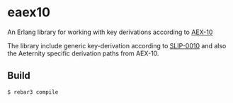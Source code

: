 eaex10
=====

An Erlang library for working with key derivations according to
[AEX-10](https://github.com/aeternity/AEXs/blob/master/AEXS/aex-10.md)

The library include generic key-derivation according to
[SLIP-0010](https://github.com/satoshilabs/slips/blob/master/slip-0010.md)
and also the Aeternity specific derivation paths from AEX-10.


Build
-----

    $ rebar3 compile
